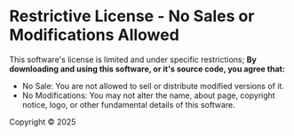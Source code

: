 # Restrictive License - No Sales or Modifications Allowed
This software's license is limited and under specific restrictions;
<b>By downloading and using this software, or it's source code, you agree that:</b>

- No Sale: You are not allowed to sell or distribute modified versions of it.
- No Modifications: You may not alter the name, about page, copyright notice, logo, or other fundamental details of this software.

Copyright © 2025
